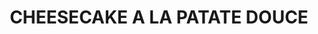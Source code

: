 ---
title: CHEESECAKE A LA PATATE DOUCE
draft: false
layout: recettes
type: dessert
categories:
  - Gateau
auteur: Auré
regime:
  - vegetarien
cuisson: Oui
temperature: Froid
plate: 100
quantite_desc: 1 gastro = 36 parts (6x6)
check: Non
checkAlwaysOk: true
ingredients:
  sucres:
    - title: vanille extrait concentré
      quantite: 40
      unit: ml
    - title: Cacao
      quantite: 170
      unit: grammes
    - title: sucre de canne (blond)
      quantite: 670
      unit: grammes
  frais:
    - title: Philadelphia ou autre marque moins cher
      quantite: 1.7
      unit: Kg
    - title: Ricotta
      quantite: 4.2
      unit: Kg
    - title: Beurre doux
      quantite: 670
      unit: grammes
  lof:
    - title: Fécule de maïs (Maïzena)
      quantite: 170
      unit: grammes
    - title: Lait concentré sucré
      quantite: 1.4
      unit: Kg
    - title: Levure chimique
      quantite: 22
      unit: grammes
    - title: Oeuf
      quantite: 50
      unit: unité
    - title: Farine de blé
      quantite: 1.25
      unit: Kg
  epices:
    - title: Sel
      quantite: 16
      unit: grammes
  legumes:
    - title: Patates douces
      quantite: 2.5
      unit: Kg
preparation: >-
  Peler et couper en dès les patates douces. Les faire cuire à la vapeur.


  Faire la pâte de base en mélangeant le beurre, la farine, un tiers des œufs, le cacao en poudre, la levure chimique et le sel. Séparer la pâte en fonction du nombre de plats nécessaires. Former des boules aplaties emballées dans du cellophane et placer au frais 30 minutes.


  Préchauffer le four à 170°. Tapisser les plats de papier cuisson. Presser la pâte refroidie dans les moules pour obtenir un fond régulier.


  Casser le reste des œufs et séparer le blanc des jaunes. Battre les blancs en neige en plusieurs fois s'il y en a beaucoup. Réserver.


  Battre les jaunes, la ricotta, le fromage frais, 2/3 du lait concentré, la moitié de la maïzena et l'extrait de vanille.


  Ajouter les blancs en neige, les incorporer uniformément à la maryse et répartir le mélange sur le fond de pâte.


  Mixer les patates douces cuites avec le restant de lait concentré et de maïzena.


  A l'aide d'une cuillère à soupe, déposer de petits morceaux du mélange de patates sur le mélange de fromage en respectant une distance d'environ 4 cm. Passer une fourchette en spirale dans les deux mélanges de manière à obtenir un léger marbrage.


  Cuise les cheesecake pendant 35-40 minutes (170°). Laisser refroidir avant de servir.
publishDate: 2025-05-30T16:53:00.000Z
---
